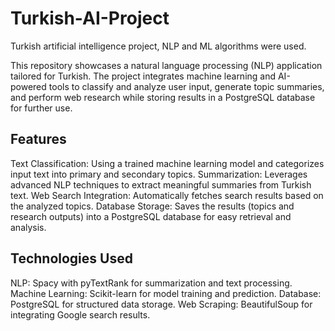 # Turkish-AI-Project
Turkish artificial intelligence project, NLP and ML algorithms were used.

This repository showcases a natural language processing (NLP) application tailored for Turkish. The project integrates machine learning and AI-powered tools to classify and analyze user input, generate topic summaries, and perform web research while storing results in a PostgreSQL database for further use.
## Features
Text Classification: Using a trained machine learning model and categorizes input text into primary and secondary topics.
Summarization: Leverages advanced NLP techniques to extract meaningful summaries from Turkish text.
Web Search Integration: Automatically fetches search results based on the analyzed topics.
Database Storage: Saves the results (topics and research outputs) into a PostgreSQL database for easy retrieval and analysis.

## Technologies Used
NLP: Spacy with pyTextRank for summarization and text processing.
Machine Learning: Scikit-learn for model training and prediction.
Database: PostgreSQL for structured data storage.
Web Scraping: BeautifulSoup for integrating Google search results.

